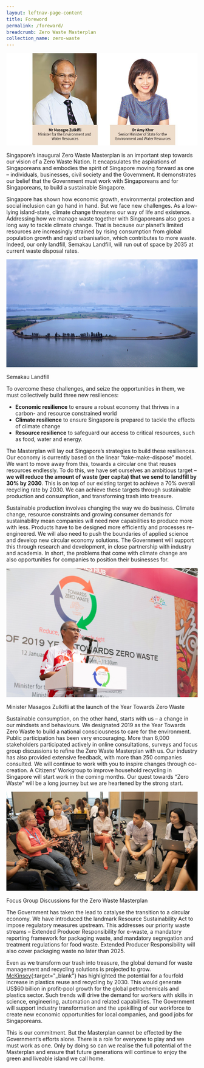 ```yaml
---
layout: leftnav-page-content
title: Foreword
permalink: /foreward/
breadcrumb: Zero Waste Masterplan 
collection_name: zero-waste
---
```


![Alternative text for screen readers](/images/ch0-foreward.jpg)

Singapore’s inaugural Zero Waste Masterplan is an important step
towards our vision of a Zero Waste Nation. It encapsulates the
aspirations of Singaporeans and embodies the spirit of Singapore
moving forward as one – individuals, businesses, civil society and the
Government. It demonstrates our belief that the Government must
work with Singaporeans and for Singaporeans, to build a sustainable
Singapore.

Singapore has shown how economic growth, environmental protection
and social inclusion can go hand in hand. But we face new challenges.
As a low-lying island-state, climate change threatens our way of
life and existence. Addressing how we manage waste together with
Singaporeans also goes a long way to tackle climate change. That
is because our planet’s limited resources are increasingly strained
by rising consumption from global population growth and rapid
urbanisation, which contributes to more waste. Indeed, our only landfill,
Semakau Landfill, will run out of space by 2035 at current waste
disposal rates.

![Semakau Landfill](/images/semakau.jpg)
<caption>Semakau Landfill</caption>


To overcome these challenges, and seize the opportunities in them,
we must collectively build three new resiliences:
* **Economic resilience** to ensure a robust economy that thrives in a carbon- and resource constrained world 
* **Climate resilience** to ensure Singapore is prepared to tackle the effects of climate change
* **Resource resilience** to safeguard our access to critical resources, such as food, water and energy.

The Masterplan will lay out Singapore’s strategies to build these
resiliences. Our economy is currently based on the linear “take-make-dispose”
model. We want to move away from this, towards a circular
one that reuses resources endlessly. To do this, we have set ourselves
an ambitious target – **we will reduce the amount of waste (per capita)
that we send to landfill by 30% by 2030**. This is on top of our existing
target to achieve a 70% overall recycling rate by 2030. We can achieve
these targets through sustainable production and consumption, and
transforming trash into treasure.

Sustainable production involves changing the way we do business.
Climate change, resource constraints and growing consumer demands
for sustainability mean companies will need new capabilities to
produce more with less. Products have to be designed more efficiently
and processes re-engineered. We will also need to push the boundaries
of applied science and develop new circular economy solutions. The
Government will support this through research and development, in close
partnership with industry and academia. In short, the problems that come
with climate change are also opportunities for companies to position their
businesses for.

![Photo of Year Towards Zero Waste Launch](/images/launchofytzw.jpg)
<caption>Minister Masagos Zulkifli at the launch of the Year Towards Zero Waste</caption>

Sustainable consumption, on the other hand, starts with us – a change
in our mindsets and behaviours. We designated 2019 as the Year
Towards Zero Waste to build a national consciousness to care for the
environment. Public participation has been very encouraging. More than
6,000 stakeholders participated actively in online consultations, surveys
and focus group discussions to refine the Zero Waste Masterplan with
us. Our industry has also provided extensive feedback, with more than
250 companies consulted. We will continue to work with you to inspire
changes through co-creation. A Citizens’ Workgroup to improve household
recycling in Singapore will start work in the coming months. Our quest
towards “Zero Waste” will be a long journey but we are heartened by the
strong start.

![Photo of focus group discussions on zero waste masterplan](/images/fdg1.jpg)
<caption>Focus Group Discussions for the Zero Waste Masterplan</caption>

The Government has taken the lead to catalyse the transition to a circular
economy. We have introduced the landmark Resource Sustainability Act to
impose regulatory measures upstream. This addresses our priority waste
streams – Extended Producer Responsibility for e-waste, a mandatory
reporting framework for packaging waste, and mandatory segregation and
treatment regulations for food waste. Extended Producer Responsibility
will also cover packaging waste no later than 2025.

Even as we transform our trash into treasure, the global demand for waste
management and recycling solutions is projected to grow. [McKinsey](https://www.mckinsey.com/industries/chemicals/our-insights/how-plastics-waste-recycling-could-transform-the-chemical-industry){:target="_blank"} has
highlighted the potential for a fourfold increase in plastics reuse and
recycling by 2030. This would generate US$60 billion in profit-pool growth
for the global petrochemicals and plastics sector. Such trends will drive
the demand for workers with skills in science, engineering, automation and
related capabilities. The Government will support industry transformation
and the upskilling of our workforce to create new economic opportunities
for local companies, and good jobs for Singaporeans.

This is our commitment. But the Masterplan cannot be effected by the
Government’s efforts alone. There is a role for everyone to play and we
must work as one. Only by doing so can we realise the full potential of the
Masterplan and ensure that future generations will continue to enjoy the
green and liveable island we call home.
